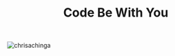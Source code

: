 <h1 align="center">Code Be With You</h1>


<br>

<p><img align="center" src="https://github-readme-streak-stats.herokuapp.com/?user=chrisachinga&" alt="chrisachinga" /></p>
